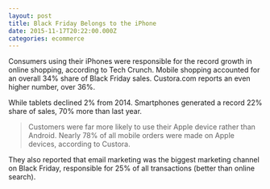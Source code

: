 ```yaml
---
layout: post
title: Black Friday Belongs to the iPhone
date: 2015-11-17T20:22:00.000Z
categories: ecommerce
---
```


Consumers using their iPhones were responsible for the record growth in online shopping, according to Tech Crunch. Mobile shopping accounted for an overall 34% share of Black Friday sales. Custora.com reports an even higher number, over 36%.

While tablets declined 2% from 2014. Smartphones generated a record 22% share of sales, 70% more than last year.

> Customers were far more likely to use their Apple device rather than Android. Nearly 78% of all mobile orders were made on Apple devices, according to Custora.

They also reported that email marketing was the biggest marketing channel on Black Friday, responsible for 25% of all transactions (better than online search).&nbsp;